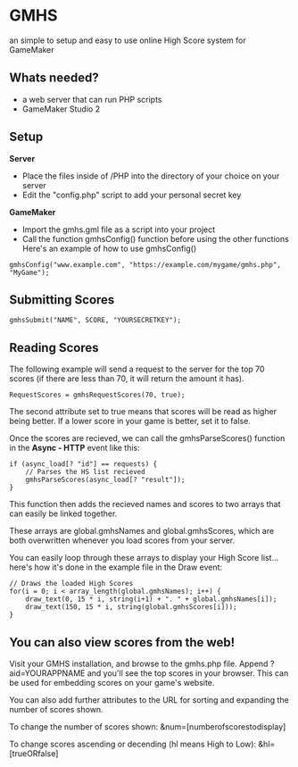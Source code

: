 # GMHS
an simple to setup and easy to use online High Score system for GameMaker

## Whats needed?
- a web server that can run PHP scripts
- GameMaker Studio 2

## Setup
**Server**
- Place the files inside of /PHP into the directory of your choice on your server
- Edit the "config.php" script to add your personal secret key

**GameMaker**
- Import the gmhs.gml file as a script into your project
- Call the function gmhsConfig() function before using the other functions 
Here's an example of how to use gmhsConfig()

`gmhsConfig("www.example.com", "https://example.com/mygame/gmhs.php", "MyGame");`

## Submitting Scores

`gmhsSubmit("NAME", SCORE, "YOURSECRETKEY");`

## Reading Scores
The following example will send a request to the server for the top 70 scores (if there are less than 70, it will return the amount it has). 

`RequestScores = gmhsRequestScores(70, true);`

The second attribute set to true means that scores will be read as higher being better. 
If a lower score in your game is better, set it to false.

Once the scores are recieved, we can call the gmhsParseScores() function in the **Async - HTTP** event like this: 

    if (async_load[? "id"] == requests) {
    	// Parses the HS list recieved
    	gmhsParseScores(async_load[? "result"]);
    }
	
This function then adds the recieved names and scores to two arrays that can easily be linked together. 

These arrays are global.gmhsNames and global.gmhsScores, which are both overwritten whenever you load scores from your server. 

You can easily loop through these arrays to display your High Score list... here's how it's done in the example file in the Draw event: 

    // Draws the loaded High Scores
    for(i = 0; i < array_length(global.gmhsNames); i++) { 
    	draw_text(0, 15 * i, string(i+1) + ". " + global.gmhsNames[i]);
    	draw_text(150, 15 * i, string(global.gmhsScores[i]));
    }

## You can also view scores from the web!
Visit your GMHS installation, and browse to the gmhs.php file. Append ?aid=YOURAPPNAME and you'll see the top scores in your browser. This can be used for embedding scores on your game's website. 

You can also add further attributes to the URL for sorting and expanding the number of scores shown. 

To change the number of scores shown:
&num=[numberofscorestodisplay]

To change scores ascending or decending (hl means High to Low): 
&hl=[trueORfalse]
